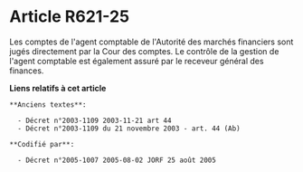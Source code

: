 # Article R621-25

Les comptes de l'agent comptable de l'Autorité des marchés financiers sont jugés directement par la Cour des comptes. Le
contrôle de la gestion de l'agent comptable est également assuré par le receveur général des finances.

**Liens relatifs à cet article**

	**Anciens textes**:

	  - Décret n°2003-1109 2003-11-21 art 44
	  - Décret n°2003-1109 du 21 novembre 2003 - art. 44 (Ab)

	**Codifié par**:

	  - Décret n°2005-1007 2005-08-02 JORF 25 août 2005
